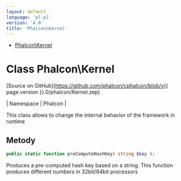```yaml
---
layout: default
language: 'pl-pl'
version: '4.0'
title: 'Phalcon\Kernel'
---
```


* [Phalcon\Kernel](#kernel)

<h1 id="kernel">Class Phalcon\Kernel</h1>

[Source on GitHub](https://github.com/phalcon/cphalcon/blob/v{{ page.version }}.0/phalcon/Kernel.zep)

| Namespace  | Phalcon |

This class allows to change the internal behavior of the framework in runtime


## Metody

```php
public static function preComputeHashKey( string $key );
```
Produces a pre-computed hash key based on a string. This function produces different numbers in 32bit/64bit processors



